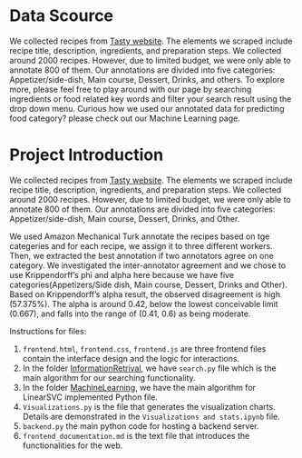 
# Data Scource

We collected recipes from [Tasty website](https://tasty.co/). The elements we scraped include recipe title, description, ingredients, and preparation steps. We collected around 2000 recipes. However, due to limited budget, we were only able to annotate 800 of them. Our annotations are divided into five categories: Appetizer/side-dish, Main course, Dessert, Drinks, and others. To explore more, please feel free to play around with our page by searching ingredients or food related key words and filter your search result using the drop down menu. Curious how we used our annotated data for predicting food category? please check out our Machine Learning page. 


# Project Introduction


We collected recipes from [Tasty website](https://tasty.co/). The elements we scraped include recipe title, description, ingredients, and preparation steps. We collected around 2000 recipes. However, due to limited budget, we were only able to annotate 800 of them. Our annotations are divided into five categories: Appetizer/side-dish, Main course, Dessert, Drinks, and Other.

We used Amazon Mechanical Turk annotate the recipes  based on tge categeries and for each recipe, we assign it to three different workers. Then, we extracted the best annotation if two annotators agree on one category. We investigated the inter-annotator agreement and we chose to use Krippendorff’s phi and alpha here because we have five categories(Appetizers/Side dish, Main course, Dessert, Drinks and Other). Based on Krippendorff’s alpha result, the observed disagreement is high (57.375%). The alpha is around 0.42, below the lowest conceivable limit (0.667), and falls into the range of (0.41, 0.6) as being moderate.

Instructions for files:
1. `frontend.html`, `frontend.css`, `frontend.js` are three frontend files contain the interface design and the logic for interactions.
2. In the folder [InformationRetrival](https://github.ubc.ca/piggyeq/COLX_523_Project/tree/master/milestone4/InformationRetrival), we have `search.py` file which is the main algorithm for our searching functionality.
3. In the folder [MachineLearning](https://github.ubc.ca/piggyeq/COLX_523_Project/tree/master/milestone4/MachineLearning/linearSVC), we have the main algorithm for LinearSVC implemented Python file.
4. `Visualizations.py` is the file that generates the visualization charts. Details are demonstrated in the `Visualizations and stats.ipynb` file.
5. `backend.py` the main python code for hosting a backend server.
6. `frontend_documentation.md` is the text file that introduces the functionalities for the web.

